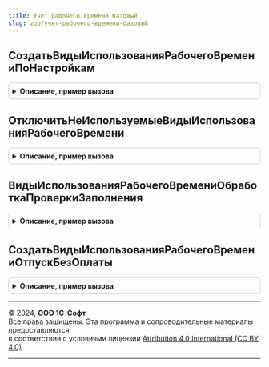 ```yaml
---
title: Учет рабочего времени базовый
slug: zup/учет-рабочего-времени-базовый
---
```



## СоздатьВидыИспользованияРабочегоВремениПоНастройкам
<details style="margin: 1em 0; padding: 0.5em; border: 1px solid #ccc; border-radius: 6px;">

<summary style="font-weight: bold; cursor: pointer;">Описание, пример вызова</summary>

```bsl

// Процедура заполняет справочник показателей т.н. псевдопредопределенными элементами,
// идентифицируемыми из кода.
//
Процедура СоздатьВидыИспользованияРабочегоВремениПоНастройкам(НастройкиРасчетаЗарплаты) Экспорт
```

Пример вызова
```bsl
УчетРабочегоВремениБазовый.СоздатьВидыИспользованияРабочегоВремениПоНастройкам(НастройкиРасчетаЗарплаты) 
```
</details>

## ОтключитьНеИспользуемыеВидыИспользованияРабочегоВремени
<details style="margin: 1em 0; padding: 0.5em; border: 1px solid #ccc; border-radius: 6px;">

<summary style="font-weight: bold; cursor: pointer;">Описание, пример вызова</summary>

```bsl

Процедура ОтключитьНеИспользуемыеВидыИспользованияРабочегоВремени() Экспорт
```

Пример вызова
```bsl
УчетРабочегоВремениБазовый.ОтключитьНеИспользуемыеВидыИспользованияРабочегоВремени() 
```
</details>

## ВидыИспользованияРабочегоВремениОбработкаПроверкиЗаполнения
<details style="margin: 1em 0; padding: 0.5em; border: 1px solid #ccc; border-radius: 6px;">

<summary style="font-weight: bold; cursor: pointer;">Описание, пример вызова</summary>

```bsl

Процедура ВидыИспользованияРабочегоВремениОбработкаПроверкиЗаполнения(ПроверяемыйОбъект, Отказ, ПроверяемыеРеквизиты, СтандартнаяОбработка) Экспорт
```

Пример вызова
```bsl
УчетРабочегоВремениБазовый.ВидыИспользованияРабочегоВремениОбработкаПроверкиЗаполнения(ПроверяемыйОбъект, Отказ, ПроверяемыеРеквизиты, СтандартнаяОбработка) 
```
</details>

## СоздатьВидыИспользованияРабочегоВремениОтпускБезОплаты
<details style="margin: 1em 0; padding: 0.5em; border: 1px solid #ccc; border-radius: 6px;">

<summary style="font-weight: bold; cursor: pointer;">Описание, пример вызова</summary>

```bsl

Процедура СоздатьВидыИспользованияРабочегоВремениОтпускБезОплаты() Экспорт
```

Пример вызова
```bsl
УчетРабочегоВремениБазовый.СоздатьВидыИспользованияРабочегоВремениОтпускБезОплаты() 
```
</details>

---

© 2024, **ООО 1С-Софт**  
Все права защищены. Эта программа и сопроводительные материалы предоставляются  
в соответствии с условиями лицензии [Attribution 4.0 International (CC BY 4.0)](https://creativecommons.org/licenses/by/4.0/legalcode).

---
